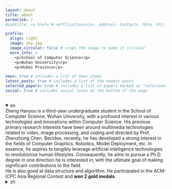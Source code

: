 ```yaml
---
layout: about
title: about
permalink: /
#subtitle: <a href='#'>Affiliations</a>. Address. Contacts. Moto. Etc.

profile:
  align: right
  image: zhy.jpg
  image_circular: false # crops the image to make it circular
  more_info: >
    <p>School of Computer Science</p>
    <p>Wuhan University</p>
    <p>Hubei Province</p>

news: true # includes a list of news items
latest_posts: true # includes a list of the newest posts
selected_papers: true # includes a list of papers marked as "selected={true}"
social: true # includes social icons at the bottom of the page
---
```

<details open>
  <summary>en</summary>
  Zheng Hanyou is a third-year undergraduate student in the School of Computer Science, Wuhan University, with a profound interest in various technologies and innovations within Computer Science. His previous primary research interests have been around multimedia technologies related to video, image processing, and coding and directed by Prof. Zhenzhong Chen. Becides, recently, he has developed a strong interest in the fields of Computer Graphics, Robotics, Model Deployment, etc. In essence, he aspires to tangibly leverage artificial intelligence technologies to revolutionize human lifestyles. Consequently, he aims to pursue a Ph.D. degree in one direction he is interested in, with the ultimate goal of making significant contributions to the field.
  <br>
  He is also good at data structure and algorithm. He participated in the ACM-ICPC Asia Regional Contest and <strong>won 2 gold medals</strong>. 
</details>


<details>
  <summary>zh</summary>
  郑寒友是武汉大学计算机学院的三年级本科生，对计算机科学领域的各种技术和创新有着深厚的兴趣。他先前的主要研究兴趣集中在与视频、图像处理和编码相关的多媒体技术上,并由陈震中教授指导。此外，他最近对计算机图形学，机器人，模型部署等领域产生了浓厚的兴趣。总而言之，他渴望实际运用人工智能技术来彻底改变人类的生活方式。因此，他计划攻读博士学位，专攻与自己兴趣相符的某个方向，并在该领域做出重要贡献。
  <br>
  他也十分擅长数据结构和算法。他参加了ACM-ICPC亚洲区域赛，获得了<strong>2次金奖</strong>。
</details>

